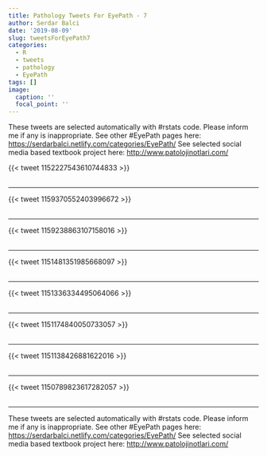 ```yaml
---
title: Pathology Tweets For EyePath - 7
author: Serdar Balci
date: '2019-08-09'
slug: tweetsForEyePath7
categories:
  - R
  - tweets
  - pathology
  - EyePath
tags: []
image:
  caption: ''
  focal_point: ''
---
```



These tweets are selected automatically with #rstats code. Please inform me if any is inappropriate.
See other #EyePath pages here: https://serdarbalci.netlify.com/categories/EyePath/ 
See selected social media based textbook project here: http://www.patolojinotlari.com/

{{< tweet 1152227543610744833 >}}
<br>
<br>
<hr>
{{< tweet 1159370552403996672 >}}
<br>
<br>
<hr>
{{< tweet 1159238863107158016 >}}
<br>
<br>
<hr>
{{< tweet 1151481351985668097 >}}
<br>
<br>
<hr>
{{< tweet 1151336334495064066 >}}
<br>
<br>
<hr>
{{< tweet 1151174840050733057 >}}
<br>
<br>
<hr>
{{< tweet 1151138426881622016 >}}
<br>
<br>
<hr>
{{< tweet 1150789823617282057 >}}
<br>
<br>
<hr>


These tweets are selected automatically with #rstats code. Please inform me if any is inappropriate.
See other #EyePath pages here: https://serdarbalci.netlify.com/categories/EyePath/ 
See selected social media based textbook project here: http://www.patolojinotlari.com/
